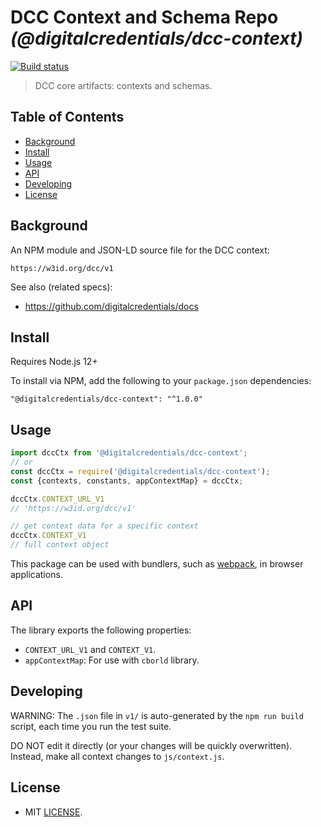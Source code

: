 # DCC Context and Schema Repo _(@digitalcredentials/dcc-context)_

[![Build status](https://img.shields.io/github/workflow/status/digitalcredentials/dcc/Node.js%20CI)](https://github.com/digitalcredentials/dcc/actions?query=workflow%3A%22Node.js+CI%22)

> DCC core artifacts: contexts and schemas.

## Table of Contents

- [Background](#background)
- [Install](#install)
- [Usage](#usage)
- [API](#api)
- [Developing](#developing)
- [License](#license)

## Background

An NPM module and JSON-LD source file for the DCC context:

`https://w3id.org/dcc/v1`

See also (related specs):

* https://github.com/digitalcredentials/docs

## Install

Requires Node.js 12+

To install via NPM, add the following to your `package.json` dependencies:

```
"@digitalcredentials/dcc-context": "^1.0.0"
```

## Usage

```js
import dccCtx from '@digitalcredentials/dcc-context';
// or
const dccCtx = require('@digitalcredentials/dcc-context');
const {contexts, constants, appContextMap} = dccCtx;

dccCtx.CONTEXT_URL_V1
// 'https://w3id.org/dcc/v1'

// get context data for a specific context
dccCtx.CONTEXT_V1
// full context object
```

This package can be used with bundlers, such as [webpack][], in browser
applications.

## API

The library exports the following properties:
- `CONTEXT_URL_V1` and `CONTEXT_V1`.
- `appContextMap`: For use with `cborld` library.

## Developing

WARNING: The `.json` file in `v1/` is auto-generated by the `npm run build` script,
each time you run the test suite.

DO NOT edit it directly (or your changes will be quickly overwritten).
Instead, make all context changes to `js/context.js`.

## License

- MIT [LICENSE](./LICENSE).

[webpack]: https://webpack.js.org/

